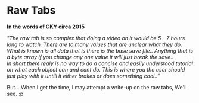 # Raw Tabs
**In the words of CKY circa 2015**  

_"The raw tab is so complex that doing a video on it would be 5 - 7 hours long to watch. There are to many values that are unclear what they do. What is known is all data that is there is the base save file.. Anything that is a byte array if you change any one value it will just break the save..  
  In short there realy is no way to do a concise and easily understood tutorial on what each object can and cant do. This is where you the user should just play with it untill it either brakes or does something cool.."_
  
  But... When I get the time, I may attempt a write-up on the raw tabs, We'll see. :p

